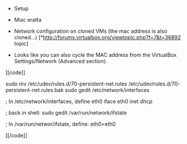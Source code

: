 + Setup

+ Misc eratta
* Network configuration on cloned VMs (the mac address is also cloned...) [*http://forums.virtualbox.org/viewtopic.php?f=7&t=36892 topic]

* Looks like you can also cycle the MAC address from the VirtualBox Settings/Network (Advanced section).

[[code]]

sudo mv /etc/udev/rules.d/70-persistent-net.rules /etc/udev/rules.d/70-persistent-net.rules.bak
sudo gedit /etc/network/interfaces

; In /etc/network/interfaces, define
eth0
iface eth0 inet dhcp

; back in shell:
sudo gedit /var/run/network/ifstate

; In /var/run/networ/ifstate, define:
eth0=eth0

[[/code]]